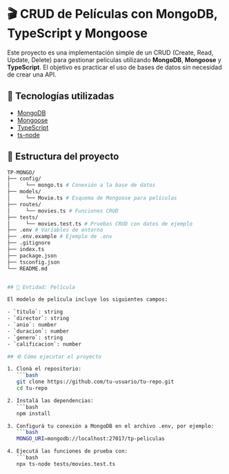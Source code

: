 # 🎬 CRUD de Películas con MongoDB, TypeScript y Mongoose

Este proyecto es una implementación simple de un CRUD (Create, Read, Update, Delete) para gestionar películas utilizando **MongoDB**, **Mongoose** y **TypeScript**. El objetivo es practicar el uso de bases de datos sin necesidad de crear una API.

## 🚀 Tecnologías utilizadas

- [MongoDB](https://www.mongodb.com/)
- [Mongoose](https://mongoosejs.com/)
- [TypeScript](https://www.typescriptlang.org/)
- [ts-node](https://typestrong.org/ts-node/)

## 📁 Estructura del proyecto

```bash
TP-MONGO/ 
├── config/ 
│     └── mongo.ts # Conexión a la base de datos 
├── models/ 
│     └── Movie.ts # Esquema de Mongoose para películas 
├── routes/ 
│     └── movies.ts # Funciones CRUD
├── tests/ 
│     └── movies.test.ts # Pruebas CRUD con datos de ejemplo 
├── .env # Variables de entorno
├── .env.example # Ejemplo de .env 
├── .gitignore 
├── index.ts
├── package.json 
├── tsconfig.json 
└── README.md


## 🎥 Entidad: Película

El modelo de película incluye los siguientes campos:

- `titulo`: string  
- `director`: string  
- `anio`: number  
- `duracion`: number  
- `genero`: string  
- `calificacion`: number  

## ⚙️ Cómo ejecutar el proyecto

1. Cloná el repositorio:
   ```bash
   git clone https://github.com/tu-usuario/tu-repo.git
   cd tu-repo

2. Instalá las dependencias:
   ```bash
   npm install

3. Configurá tu conexión a MongoDB en el archivo .env, por ejemplo:
   ```bash
   MONGO_URI=mongodb://localhost:27017/tp-peliculas

4. Ejecutá las funciones de prueba con:
   ```bash
   npx ts-node tests/movies.test.ts
